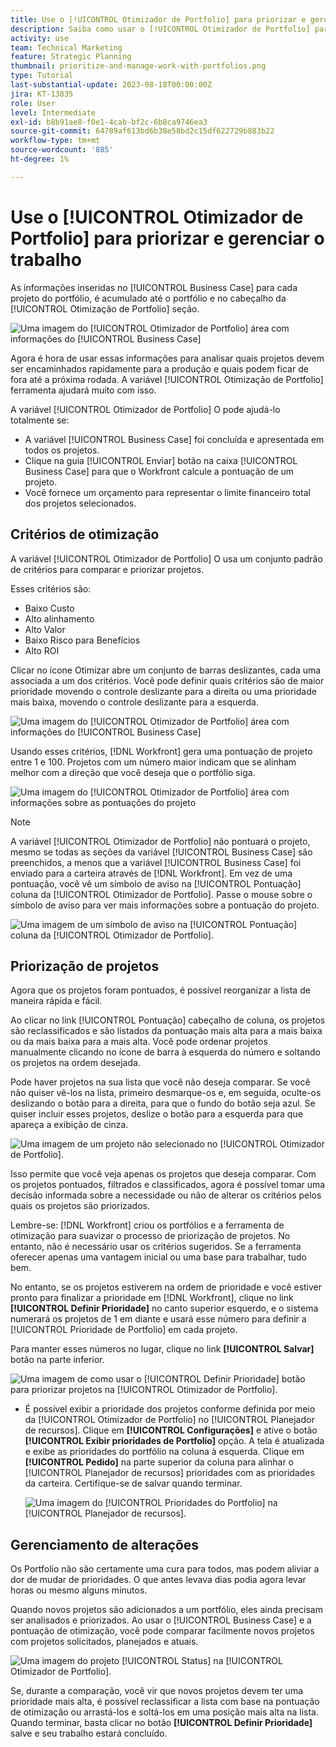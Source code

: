 ```yaml
---
title: Use o [!UICONTROL Otimizador de Portfolio] para priorizar e gerenciar o trabalho
description: Saiba como usar o [!UICONTROL Otimizador de Portfolio] para priorizar e gerenciar projetos em um portfólio.
activity: use
team: Technical Marketing
feature: Strategic Planning
thumbnail: prioritize-and-manage-work-with-portfolios.png
type: Tutorial
last-substantial-update: 2023-08-18T00:00:00Z
jira: KT-13835
role: User
level: Intermediate
exl-id: b8b91ae8-f0e1-4cab-bf2c-6b8ca9746ea3
source-git-commit: 64789af613bd6b38e58bd2c15df622729b883b22
workflow-type: tm+mt
source-wordcount: '885'
ht-degree: 1%

---
```


# Use o [!UICONTROL Otimizador de Portfolio] para priorizar e gerenciar o trabalho

As informações inseridas no [!UICONTROL Business Case] para cada projeto do portfólio, é acumulado até o portfólio e no cabeçalho da [!UICONTROL Otimização de Portfolio] seção.

![Uma imagem do [!UICONTROL Otimizador de Portfolio] área com informações do [!UICONTROL Business Case]](assets/10-portfolio-management9.png)

Agora é hora de usar essas informações para analisar quais projetos devem ser encaminhados rapidamente para a produção e quais podem ficar de fora até a próxima rodada. A variável [!UICONTROL Otimização de Portfolio] ferramenta ajudará muito com isso.

A variável [!UICONTROL Otimizador de Portfolio] O pode ajudá-lo totalmente se:

* A variável [!UICONTROL Business Case] foi concluída e apresentada em todos os projetos.
* Clique na guia [!UICONTROL Enviar] botão na caixa [!UICONTROL Business Case] para que o Workfront calcule a pontuação de um projeto.
* Você fornece um orçamento para representar o limite financeiro total dos projetos selecionados.

## Critérios de otimização

A variável [!UICONTROL Otimizador de Portfolio] O usa um conjunto padrão de critérios para comparar e priorizar projetos.

Esses critérios são:

* Baixo Custo
* Alto alinhamento
* Alto Valor
* Baixo Risco para Benefícios
* Alto ROI

Clicar no ícone Otimizar abre um conjunto de barras deslizantes, cada uma associada a um dos critérios. Você pode definir quais critérios são de maior prioridade movendo o controle deslizante para a direita ou uma prioridade mais baixa, movendo o controle deslizante para a esquerda.

![Uma imagem do [!UICONTROL Otimizador de Portfolio] área com informações do [!UICONTROL Business Case]](assets/11-portfolio-management10.png)

Usando esses critérios, [!DNL Workfront] gera uma pontuação de projeto entre 1 e 100. Projetos com um número maior indicam que se alinham melhor com a direção que você deseja que o portfólio siga.

![Uma imagem do [!UICONTROL Otimizador de Portfolio] área com informações sobre as pontuações do projeto](assets/12-portfolio-management14.png)

>[!NOTE]
>
>A variável [!UICONTROL Otimizador de Portfolio] não pontuará o projeto, mesmo se todas as seções da variável [!UICONTROL Business Case] são preenchidos, a menos que a variável [!UICONTROL Business Case] foi enviado para a carteira através de [!DNL Workfront]. Em vez de uma pontuação, você vê um símbolo de aviso na [!UICONTROL Pontuação] coluna da [!UICONTROL Otimizador de Portfolio]. Passe o mouse sobre o símbolo de aviso para ver mais informações sobre a pontuação do projeto.

![Uma imagem de um símbolo de aviso na [!UICONTROL Pontuação] coluna da [!UICONTROL Otimizador de Portfolio].](assets/13-portfolio-management12.png)

## Priorização de projetos

Agora que os projetos foram pontuados, é possível reorganizar a lista de maneira rápida e fácil.

Ao clicar no link [!UICONTROL Pontuação] cabeçalho de coluna, os projetos são reclassificados e são listados da pontuação mais alta para a mais baixa ou da mais baixa para a mais alta. Você pode ordenar projetos manualmente clicando no ícone de barra à esquerda do número e soltando os projetos na ordem desejada.

Pode haver projetos na sua lista que você não deseja comparar. Se você não quiser vê-los na lista, primeiro desmarque-os e, em seguida, oculte-os deslizando o botão para a direita, para que o fundo do botão seja azul. Se quiser incluir esses projetos, deslize o botão para a esquerda para que apareça a exibição de cinza.

![Uma imagem de um projeto não selecionado no [!UICONTROL Otimizador de Portfolio].](assets/14-portfolio-management13.png)

Isso permite que você veja apenas os projetos que deseja comparar. Com os projetos pontuados, filtrados e classificados, agora é possível tomar uma decisão informada sobre a necessidade ou não de alterar os critérios pelos quais os projetos são priorizados.

Lembre-se: [!DNL Workfront] criou os portfólios e a ferramenta de otimização para suavizar o processo de priorização de projetos. No entanto, não é necessário usar os critérios sugeridos. Se a ferramenta oferecer apenas uma vantagem inicial ou uma base para trabalhar, tudo bem.

No entanto, se os projetos estiverem na ordem de prioridade e você estiver pronto para finalizar a prioridade em [!DNL Workfront], clique no link **[!UICONTROL Definir Prioridade]** no canto superior esquerdo, e o sistema numerará os projetos de 1 em diante e usará esse número para definir a [!UICONTROL Prioridade de Portfolio] em cada projeto.

Para manter esses números no lugar, clique no link **[!UICONTROL Salvar]** botão na parte inferior.

![Uma imagem de como usar o [!UICONTROL Definir Prioridade] botão para priorizar projetos na [!UICONTROL Otimizador de Portfolio].](assets/15-portfolio-management15.png)

<!-- 
Pro-tips graphic
-->

* É possível exibir a prioridade dos projetos conforme definida por meio da [!UICONTROL Otimizador de Portfolio] no [!UICONTROL Planejador de recursos]. Clique em **[!UICONTROL Configurações]** e ative o botão **[!UICONTROL Exibir prioridades de Portfolio]** opção. A tela é atualizada e exibe as prioridades do portfólio na coluna à esquerda. Clique em **[!UICONTROL Pedido]** na parte superior da coluna para alinhar o [!UICONTROL Planejador de recursos] prioridades com as prioridades da carteira. Certifique-se de salvar quando terminar.

  ![Uma imagem do [!UICONTROL Prioridades do Portfolio] na [!UICONTROL Planejador de recursos].](assets/16-portfolio-management17.png)

## Gerenciamento de alterações

Os Portfolio não são certamente uma cura para todos, mas podem aliviar a dor de mudar de prioridades. O que antes levava dias podia agora levar horas ou mesmo alguns minutos.

Quando novos projetos são adicionados a um portfólio, eles ainda precisam ser analisados e priorizados. Ao usar o [!UICONTROL Business Case] e a pontuação de otimização, você pode comparar facilmente novos projetos com projetos solicitados, planejados e atuais.

![Uma imagem do projeto [!UICONTROL Status] na [!UICONTROL Otimizador de Portfolio].](assets/17-project-management16.png)

Se, durante a comparação, você vir que novos projetos devem ter uma prioridade mais alta, é possível reclassificar a lista com base na pontuação de otimização ou arrastá-los e soltá-los em uma posição mais alta na lista. Quando terminar, basta clicar no botão **[!UICONTROL Definir Prioridade]** salve e seu trabalho estará concluído.

<!-- Learn more graphic and documentation article links

* Portfolio Optimizer overview 
* Optimize projects in the Portfolio Optimizer 
* Overview of the Portfolio Optimizer score 
* Prioritizing projects in the Portfolio Optimizer

-->
